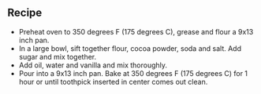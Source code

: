 ## Recipe
* Preheat oven to 350 degrees F (175 degrees C), grease and flour a 9x13 inch pan.
* In a large bowl, sift together flour, cocoa powder, soda and salt. Add sugar and mix together.
* Add oil, water and vanilla and mix thoroughly.
* Pour into a 9x13 inch pan. Bake at 350 degrees F (175 degrees C) for 1 hour or until toothpick inserted in center comes out clean.